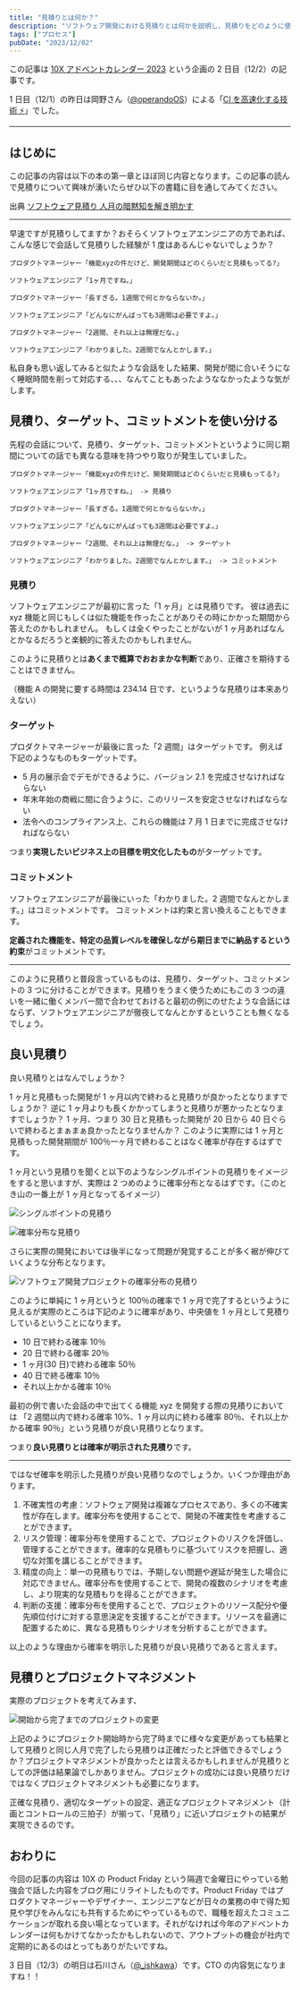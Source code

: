 ```yaml
---
title: "見積りとは何か？"
description: "ソフトウェア開発における見積りとは何かを説明し、見積りをどのように使うのか説明する"
tags: ["プロセス"]
pubDate: "2023/12/02"
---
```


この記事は [10X アドベントカレンダー 2023](https://10xall.notion.site/10X-2023-c074cdda2c9b4ac997d9ec0543f74931) という企画の 2 日目（12/2）の記事です。

1 日目（12/1）の昨日は岡野さん（[@operandoOS](https://twitter.com/operandoOS)）による「[CI を高速化する技術 ⚡️](https://product.10x.co.jp/entry/2023/12/01/113134)」でした。

---

## はじめに

この記事の内容は以下の本の第一章とほぼ同じ内容となります。この記事の読んで見積りについて興味が湧いたらぜひ以下の書籍に目を通してみてください。

出典 [ソフトウェア見積り 人月の暗黙知を解き明かす](https://www.amazon.co.jp/dp/B00KR96M6K)

---

早速ですが見積りしてますか？おそらくソフトウェアエンジニアの方であれば、こんな感じで会話して見積りした経験が 1 度はあるんじゃないでしょうか？

```
プロダクトマネージャー「機能xyzの件だけど、開発期間はどのくらいだと見積もってる?」

ソフトウェアエンジニア「1ヶ月ですね。」

プロダクトマネージャー「長すぎる。1週間で何とかならないか。」

ソフトウェアエンジニア「どんなにがんばっても3週間は必要ですよ。」

プロダクトマネージャー「2週間、それ以上は無理だな。」

ソフトウェアエンジニア「わかりました。2週間でなんとかします。」
```

私自身も思い返してみると似たような会話をした結果、開発が間に合いそうになく睡眠時間を削って対応する、、、なんてこともあったようななかったような気がします。

## 見積り、ターゲット、コミットメントを使い分ける

先程の会話について、見積り、ターゲット、コミットメントというように同じ期間についての話でも異なる意味を持つやり取りが発生していました。

```
プロダクトマネージャー「機能xyzの件だけど、開発期間はどのくらいだと見積もってる?」

ソフトウェアエンジニア「1ヶ月ですね。」 -> 見積り

プロダクトマネージャー「長すぎる。1週間で何とかならないか。」

ソフトウェアエンジニア「どんなにがんばっても3週間は必要ですよ。」

プロダクトマネージャー「2週間、それ以上は無理だな。」 -> ターゲット

ソフトウェアエンジニア「わかりました。2週間でなんとかします。」 -> コミットメント
```

### 見積り

ソフトウェアエンジニアが最初に言った「1 ヶ月」とは見積りです。
彼は過去に xyz 機能と同じもしくは似た機能を作ったことがありその時にかかった期間から答えたのかもしれません。
もしくは全くやったことがないが 1 ヶ月あればなんとかなるだろうと楽観的に答えたのかもしれません。

このように見積りとは**あくまで概算でおおまかな判断**であり、正確さを期待することはできません。

（機能 A の開発に要する時間は 234.14 日です、というような見積りは本来ありえない）

### ターゲット

プロダクトマネージャーが最後に言った「2 週間」はターゲットです。
例えば下記のようなものもターゲットです。

- 5 月の展示会でデモができるように、バージョン 2.1 を完成させなければならない
- 年末年始の商戦に間に合うように、このリリースを安定させなければならない
- 法令へのコンプライアンス上、これらの機能は 7 月 1 日までに完成させなければならない

つまり**実現したいビジネス上の目標を明文化したもの**がターゲットです。

### コミットメント

ソフトウェアエンジニアが最後にいった「わかりました。2 週間でなんとかします。」はコミットメントです。
コミットメントは約束と言い換えることもできます。

**定義された機能を、特定の品質レベルを確保しながら期日までに納品するという約束**がコミットメントです。

---

このように見積りと普段言っているものは、見積り、ターゲット、コミットメントの 3 つに分けることができます。見積りをうまく使うためにもこの 3 つの違いを一緒に働くメンバー間で合わせておけると最初の例にのせたような会話にはならず、ソフトウェアエンジニアが徹夜してなんとかするということも無くなるでしょう。

## 良い見積り

良い見積りとはなんでしょうか？

1 ヶ月と見積もった開発が 1 ヶ月以内で終わると見積りが良かったとなりますでしょうか？
逆に 1 ヶ月よりも長くかかってしまうと見積りが悪かったとなりますでしょうか？
1 ヶ月、つまり 30 日と見積もった開発が 20 日から 40 日ぐらいで終わるとまぁまぁ良かったとなりませんか？
このように実際には 1 ヶ月と見積もった開発期間が 100％一ヶ月で終わることはなく確率が存在するはずです。

1 ヶ月という見積りを聞くと以下のようなシングルポイントの見積りをイメージをすると思いますが、実際は 2 つめのように確率分布となるはずです。（このとき山の一番上が 1 ヶ月となってるイメージ）

![シングルポイントの見積り](../../../assets/2023/software-estimation/20231201210341.png)

![確率分布な見積り](../../../assets/2023/software-estimation/20231201210608.png)

さらに実際の開発においては後半になって問題が発覚することが多く裾が伸びていくような分布となります。

![ソフトウェア開発プロジェクトの確率分布の見積り](../../../assets/2023/software-estimation/20231201211032.png)

このように単純に 1 ヶ月というと 100％の確率で 1 ヶ月で完了するというように見えるが実際のところは下記のように確率があり、中央値を 1 ヶ月として見積りしているということになります。

- 10 日で終わる確率 10％
- 20 日で終わる確率 20％
- 1 ヶ月(30 日)で終わる確率 50％
- 40 日で終る確率 10％
- それ以上かかる確率 10％

最初の例で書いた会話の中で出てくる機能 xyz を開発する際の見積りにおいては
「2 週間以内で終わる確率 10%、1 ヶ月以内に終わる確率 80％、それ以上かかる確率 90％」という見積りが良い見積りとなります。

つまり**良い見積りとは確率が明示された見積り**です。

---

ではなぜ確率を明示した見積りが良い見積りなのでしょうか。いくつか理由があります。

1. 不確実性の考慮：ソフトウェア開発は複雑なプロセスであり、多くの不確実性が存在します。確率分布を使用することで、開発の不確実性を考慮することができます。
2. リスク管理：確率分布を使用することで、プロジェクトのリスクを評価し、管理することができます。確率的な見積もりに基づいてリスクを把握し、適切な対策を講じることができます。
3. 精度の向上：単一の見積もりでは、予期しない問題や遅延が発生した場合に対応できません。確率分布を使用することで、開発の複数のシナリオを考慮し、より現実的な見積もりを得ることができます。
4. 判断の支援：確率分布を使用することで、プロジェクトのリソース配分や優先順位付けに対する意思決定を支援することができます。リソースを最適に配置するために、異なる見積もりシナリオを分析することができます。

以上のような理由から確率を明示した見積りが良い見積りであると言えます。

## 見積りとプロジェクトマネジメント

実際のプロジェクトを考えてみます、

![開始から完了までのプロジェクトの変更](../../../assets/2023/software-estimation/20231201213944.png)

上記のようにプロジェクト開始時から完了時までに様々な変更があっても結果として見積りと同じ人月で完了したら見積りは正確だったと評価できるでしょうか？プロジェクトマネジメントが良かったとは言えるかもしれませんが見積りとしての評価は結果論でしかありません。プロジェクトの成功には良い見積りだけではなくプロジェクトマネジメントも必要になります。

正確な見積り、適切なターゲットの設定、適正なプロジェクトマネジメント（計画とコントロールの三拍子）が揃って、「見積り」に近いプロジェクトの結果が実現できるのです。

## おわりに

今回の記事の内容は 10X の Product Friday という隔週で金曜日にやっている勉強会で話した内容をブログ用にリライトしたものです。Product Friday ではプロダクトマネージャーやデザイナー、エンジニアなどが日々の業務の中で得た知見や学びをみんなにも共有するためにやっているもので、職種を超えたコミュニケーションが取れる良い場となっています。それがなければ今年のアドベントカレンダーは何もかけてなかったかもしれないので、アウトプットの機会が社内で定期的にあるのはとってもありがたいですね。

3 日目（12/3）の明日は石川さん（[@\_ishkawa](https://twitter.com/_ishkawa)）です。CTO の内容気になりますね！！
